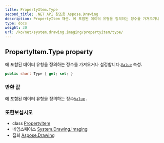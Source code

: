 ```yaml
---
title: PropertyItem.Type
second_title: .NET API 참조용 Aspose.Drawing
description: PropertyItem 재산. 에 포함된 데이터 유형을 정의하는 정수를 가져오거나 설정합니다.Value 속성.
type: docs
weight: 30
url: /ko/net/system.drawing.imaging/propertyitem/type/
---
```

## PropertyItem.Type property

에 포함된 데이터 유형을 정의하는 정수를 가져오거나 설정합니다.[`Value`](../value/) 속성.

```csharp
public short Type { get; set; }
```

### 반환 값

에 포함된 데이터 유형을 정의하는 정수[`Value`](../value/) .

### 또한보십시오

* class [PropertyItem](../)
* 네임스페이스 [System.Drawing.Imaging](../../propertyitem/)
* 집회 [Aspose.Drawing](../../../)


